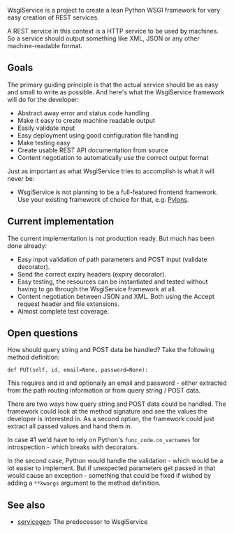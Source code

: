 WsgiService is a project to create a lean Python WSGI framework for very easy creation of REST services.

A REST service in this context is a HTTP service to be used by machines. So a service should output something like XML, JSON or any other machine-readable format.

## Goals ##

The primary guiding principle is that the actual service should be as easy and small to write as possible. And here's what the WsgiService framework will do for the developer:

* Abstract away error and status code handling
* Make it easy to create machine readable output
* Easily validate input
* Easy deployment using good configuration file handling
* Make testing easy
* Create usable REST API documentation from source
* Content negotiation to automatically use the correct output format

Just as important as what WsgiService tries to accomplish is what it will never be:

* WsgiService is not planning to be a full-featured frontend framework. Use your existing framework of choice for that, e.g. [Pylons](http://pylonshq.com/).

## Current implementation ##

The current implementation is not production ready. But much has been done already:

* Easy input validation of path parameters and POST input (validate decorator).
* Send the correct expiry headers (expiry decorator).
* Easy testing, the resources can be instantiated and tested without having to go through the WsgiService framework at all.
* Content negotiation between JSON and XML. Both using the Accept request header and file extensions.
* Almost complete test coverage.

## Open questions ##

How should query string and POST data be handled? Take the following method definition:

    def PUT(self, id, email=None, password=None):

This requires and id and optionally an email and password - either extracted from the path routing information or from query string / POST data.

There are two ways how query string and POST data could be handled. The framework could look at the method signature and see the values the developer is interested in. As a second option, the framework could just extract all passed values and hand them in.

In case #1 we'd have to rely on Python's `func_code.co_varnames` for introspection - which breaks with decorators.

In the second case, Python would handle the validation - which would be a lot easier to implement. But if unexpected parameters get passed in that would cause an exception - something that could be fixed if wished by adding a `**kwargs` argument to the method definition.

## See also ##

* [servicegen](http://github.com/pneff/servicegen/tree/master): The predecessor to WsgiService
